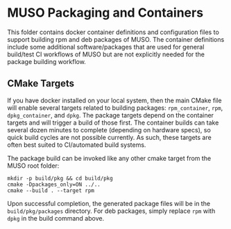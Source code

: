 # MUSO Packaging and Containers

This folder contains docker container definitions and configuration
files to support building rpm and deb packages of MUSO. The container
definitions include some additional software/packages that are used
for general build/test CI workflows of MUSO but are not explicitly
needed for the package building workflow.

## CMake Targets

If you have docker installed on your local system, then the main
CMake file will enable several targets related to building packages:
`rpm_container`, `rpm`, `dpkg_container`, and `dpkg`. The package targets
depend on the container targets and will trigger a build of those first.
The container builds can take several dozen minutes to complete (depending
on hardware specs), so quick build cycles are not possible currently. As
such, these targets are often best suited to CI/automated build systems.

The package build can be invoked like any other cmake target from the
MUSO root folder:

```
mkdir -p build/pkg && cd build/pkg
cmake -Dpackages_only=ON ../..
cmake --build . --target rpm
```

Upon successful completion, the generated package files will be in
the `build/pkg/packages` directory. For deb packages, simply replace
`rpm` with `dpkg` in the build command above.
